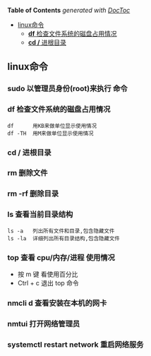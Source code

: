 <!-- START doctoc generated TOC please keep comment here to allow auto update -->
<!-- DON'T EDIT THIS SECTION, INSTEAD RE-RUN doctoc TO UPDATE -->
**Table of Contents**  *generated with [DocToc](https://github.com/thlorenz/doctoc)*

- [linux命令](#linux%E5%91%BD%E4%BB%A4)
  - [**df** 检查文件系统的磁盘占用情况](#df-%E6%A3%80%E6%9F%A5%E6%96%87%E4%BB%B6%E7%B3%BB%E7%BB%9F%E7%9A%84%E7%A3%81%E7%9B%98%E5%8D%A0%E7%94%A8%E6%83%85%E5%86%B5)
  - [**cd /** 进根目录](#cd--%E8%BF%9B%E6%A0%B9%E7%9B%AE%E5%BD%95)

<!-- END doctoc generated TOC please keep comment here to allow auto update -->


## linux命令

### **sudo** 以管理员身份(root)来执行 命令

### **df** 检查文件系统的磁盘占用情况

```
df      用KB来做单位显示使用情况
df -TH  用M来做单位显示使用情况
```

### **cd /** 进根目录

### **rm**   删除文件

### **rm -rf**  删除目录

### **ls** 查看当前目录结构
```
ls -a   列出所有文件和目录,包含隐藏文件
ls -la  详细列出所有目录结构,包含隐藏文件
```

### **top** 查看 cpu/内存/进程 使用情况
- 按 m 键 看使用百分比
- Ctrl + c 退出 top 命令

### **nmcli d** 查看安装在本机的网卡

### **nmtui** 打开网络管理员

### **systemctl restart network** 重启网络服务
